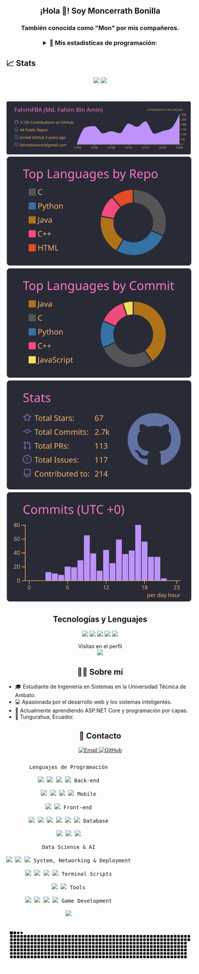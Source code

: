 <h2 align="center"> ¡Hola 👋! Soy Moncerrath Bonilla </h2> 
<h3 align="center">
  También conocida como "Mon" por mis compañeros.<br><br>
  <details> 
 <summary>🤖 <b>Mis estadísticas de programación</b>: </summary>

<br>

<!--START_SECTION:waka-->

**Soy una noctámbula🦉** 

```text
🌞 Mañana      90 commits    ████░░░░░░░░░░░░░░░░░░░░░   18.99% 
🌆 Tarde      144 commits    ███████░░░░░░░░░░░░░░░░░░   30.38% 
🌃 Noche      168 commits    ████████░░░░░░░░░░░░░░░░░   35.44% 
🌙 Madrugada  72 commits    ███░░░░░░░░░░░░░░░░░░░░░░   15.19%

```
📅 **Soy más productiva los domingos** 

```text
Lunes       54 commits     ██░░░░░░░░░░░░░░░░░░░░░░░   11.39% 
Martes      51 commits     ██░░░░░░░░░░░░░░░░░░░░░░░   10.76% 
Miercoles   45 commits    ██░░░░░░░░░░░░░░░░░░░░░░░   9.49% 
Jueves      68 commits     ███░░░░░░░░░░░░░░░░░░░░░░   14.35% 
Viernes     73 commits    ███░░░░░░░░░░░░░░░░░░░░░░   15.4% 
Sabado      87 commits     ████░░░░░░░░░░░░░░░░░░░░░   18.35% 
Domingo     96 commits    █████░░░░░░░░░░░░░░░░░░░░   20.25%

```


📊 **Esta semana he dedicado mi tiempo a** 

```text
💻 Sistemas Operativos: 
Linux                    3 hrs 24 mins       █████████████████████████   100.0%

```

**Principalmente programo en SQL** 

```text
SQL                      8 repos             ████████████████░░░░░░░░░   66.67%
 C#                       2 repos             ████░░░░░░░░░░░░░░░░░░░░░   16.67% 
HTML                     1 repos            ██░░░░░░░░░░░░░░░░░░░░░░░   8.33%
Python                   1 repos            ██░░░░░░░░░░░░░░░░░░░░░░░   8.33%

```

<!--END_SECTION:waka-->

</details>

 
  ## 📈 Stats

<p align="center">

  <img width="48%" src="https://github-readme-stats.vercel.app/api?username=Monse-1203&show_icons=true&theme=tokyonight" />
  <img width="48%" src="https://github-readme-streak-stats.herokuapp.com/?user=Monse-1203&theme=tokyonight" />
</p>

<br>

               
<div align="center">

[![](https://raw.githubusercontent.com/FahimFBA/FahimFBA/master/profile-summary-card-output/dracula/0-profile-details.svg)](https://github.com/vn7n24fzkq/github-profile-summary-cards)
[![](https://raw.githubusercontent.com/FahimFBA/FahimFBA/master/profile-summary-card-output/dracula/1-repos-per-language.svg)](https://github.com/vn7n24fzkq/github-profile-summary-cards) [![](https://raw.githubusercontent.com/FahimFBA/FahimFBA/master/profile-summary-card-output/dracula/2-most-commit-language.svg)](https://github.com/vn7n24fzkq/github-profile-summary-cards)
[![](https://raw.githubusercontent.com/FahimFBA/FahimFBA/master/profile-summary-card-output/dracula/3-stats.svg)](https://github.com/vn7n24fzkq/github-profile-summary-cards) [![](https://raw.githubusercontent.com/FahimFBA/FahimFBA/master/profile-summary-card-output/dracula/4-productive-time.svg)](https://github.com/vn7n24fzkq/github-profile-summary-cards)


</div>

<h2 align="center"> Tecnologías y Lenguajes </h2>

<p align="center">
  <img src="https://img.shields.io/badge/HTML5-E34F26?style=for-the-badge&logo=html5&logoColor=white" />
  <img src="https://img.shields.io/badge/CSS3-1572B6?style=for-the-badge&logo=css3&logoColor=white" />
  <img src="https://img.shields.io/badge/JavaScript-F7DF1E?style=for-the-badge&logo=javascript&logoColor=black" />
  <img src="https://img.shields.io/badge/Node.js-339933?style=for-the-badge&logo=nodedotjs&logoColor=white" />
  <img src="https://img.shields.io/badge/SQL-336791?style=for-the-badge&logo=postgresql&logoColor=white" />
</p>

<p align="center"> 
  Visitas en el perfil<br>
  <img src="https://profile-counter.glitch.me/Monse-1203/count.svg" />
</p>

<h2 align="center"> 👩‍🎓 Sobre mí </h2>

<ul>
  <li>🎓 Estudiante de Ingeniería en Sistemas en la Universidad Técnica de Ambato.</li>
  <li>💻 Apasionada por el desarrollo web y los sistemas inteligentes.</li>
  <li>🚀 Actualmente aprendiendo ASP.NET Core y programación por capas.</li>
  <li>📍 Tungurahua, Ecuador.</li>
</ul>

<h2 align="center"> 💌 Contacto </h2>

<p align="center">
  <a href="mailto:nbonilla8013@uta.edu.ec">
    <img src="https://img.shields.io/badge/email-D44638?style=for-the-badge&logo=gmail&logoColor=white" alt="Email" />
  </a>
  <a href="https://github.com/Monse-1203">
    <img src="https://img.shields.io/badge/github-181717?style=for-the-badge&logo=github&logoColor=white" alt="GitHub" />
  </a>
</p>

<p style="display: inline-block;" align="center">
  <kbd>
    <kbd>Lenguajes de Programación</kbd>
    <br>
    <br>
    <img width="30px" src="https://cdn.jsdelivr.net/gh/devicons/devicon/icons/python/python-plain.svg" /> 
    <img width="30px" src="https://cdn.jsdelivr.net/gh/devicons/devicon/icons/csharp/csharp-plain.svg" /> 
    <img width="30px" src="https://cdn.jsdelivr.net/gh/devicons/devicon/icons/java/java-plain.svg" /> 
    <img width="30px" src="https://cdn.jsdelivr.net/gh/devicons/devicon/icons/c/c-plain.svg" /> 
  </kbd>
  <kbd>
    <kbd>Back-end</kbd>
    <br>
    <br>
    <img width="30px" src="https://cdn.jsdelivr.net/gh/devicons/devicon/icons/dotnetcore/dotnetcore-original.svg" />
    <img width="30px" src="https://cdn.jsdelivr.net/gh/devicons/devicon/icons/dot-net/dot-net-original.svg" />
    <img width="30px" src="https://cdn.jsdelivr.net/gh/devicons/devicon/icons/flask/flask-original-wordmark.svg" />
    <img width="30px" src="https://cdn.jsdelivr.net/gh/devicons/devicon/icons/sqlalchemy/sqlalchemy-plain.svg" />
  </kbd>
   <kbd>
    <kbd>Mobile</kbd>
    <br>
    <br>
    <img width="30px" src="https://cdn.jsdelivr.net/gh/devicons/devicon/icons/dart/dart-original.svg" />
    <img width="30px" src="https://cdn.jsdelivr.net/gh/devicons/devicon/icons/flutter/flutter-plain.svg" />
  </kbd>
  <kbd>
    <kbd>Front-end</kbd>
    <br>
    <br>
    <img width="30px" src="https://cdn.jsdelivr.net/gh/devicons/devicon/icons/html5/html5-original.svg" /> 
    <img width="30px" src="https://cdn.jsdelivr.net/gh/devicons/devicon/icons/css3/css3-plain.svg" /> 
    <img width="30px" src="https://cdn.jsdelivr.net/gh/devicons/devicon/icons/bootstrap/bootstrap-plain.svg" /> 
    <img width="30px" src="https://cdn.jsdelivr.net/gh/devicons/devicon/icons/angularjs/angularjs-plain.svg" />
    <img width="30px" src="https://cdn.jsdelivr.net/gh/devicons/devicon/icons/javascript/javascript-original.svg" />
    <img width="30px" src="https://cdn.jsdelivr.net/gh/devicons/devicon/icons/jquery/jquery-plain.svg" />
  </kbd>
  <kbd>
    <kbd>Database</kbd>
    <br>
    <br>
    <img width="30px" src="https://cdn.jsdelivr.net/gh/devicons/devicon/icons/mysql/mysql-plain.svg" />
    <img width="30px" src="https://cdn.jsdelivr.net/gh/devicons/devicon/icons/microsoftsqlserver/microsoftsqlserver-plain.svg" />
    <img width="30px" src="https://cdn.jsdelivr.net/gh/devicons/devicon/icons/mongodb/mongodb-plain.svg" />
  </kbd>
  <br>
  <br>
  <kbd>
    <kbd>Data Science & AI</kbd>
    <br>
    <br>
    <img width="30px" src="https://cdn.jsdelivr.net/gh/devicons/devicon/icons/tensorflow/tensorflow-original.svg" />
    <img width="30px" src="https://cdn.jsdelivr.net/gh/devicons/devicon/icons/numpy/numpy-original.svg" />
    <img width="30px" src="https://cdn.jsdelivr.net/gh/devicons/devicon/icons/pandas/pandas-original.svg" />
  </kbd>
 
  <kbd>
    <kbd>System, Networking & Deployment</kbd>
    <br>
    <br>
    <img width="30px" src="https://cdn.jsdelivr.net/gh/devicons/devicon/icons/heroku/heroku-plain.svg" />
    <img width="30px" src="https://cdn.jsdelivr.net/gh/devicons/devicon/icons/azure/azure-plain.svg" />
    <img width="30px" src="https://cdn.jsdelivr.net/gh/devicons/devicon/icons/git/git-plain.svg" />
    <img width="30px" src="https://cdn.jsdelivr.net/gh/devicons/devicon/icons/docker/docker-plain.svg" />
  </kbd>
  <kbd>
    <kbd>Terminal Scripts</kbd>
    <br>
    <br>
    <img width="30px" src="https://cdn.jsdelivr.net/gh/devicons/devicon/icons/bash/bash-original.svg" />
    <img width="30px" src="https://cdn.jsdelivr.net/gh/devicons/devicon/icons/vim/vim-original.svg" />
  </kbd>
  <kbd>
    <kbd>Tools</kbd>
    <br>
    <br>
    <img width="30px" src="https://cdn.jsdelivr.net/gh/devicons/devicon/icons/vscode/vscode-original.svg" />
    <img width="30px" src="https://cdn.jsdelivr.net/gh/devicons/devicon/icons/jupyter/jupyter-original.svg" />
    <img width="30px" src="https://cdn.jsdelivr.net/gh/devicons/devicon/icons/pycharm/pycharm-original.svg" />
    <img width="30px" src="https://cdn.jsdelivr.net/gh/devicons/devicon/icons/visualstudio/visualstudio-plain.svg" />
  </kbd>
   <kbd>
    <kbd>Game Development</kbd>
    <br>
    <br>
    <img width="30px" src="https://cdn.jsdelivr.net/gh/devicons/devicon/icons/unity/unity-original.svg" />
  </kbd>
</p>

![snake gif](https://github.com/TekyaygilFethi/TekyaygilFethi/blob/output/github-contribution-grid-snake.svg)

